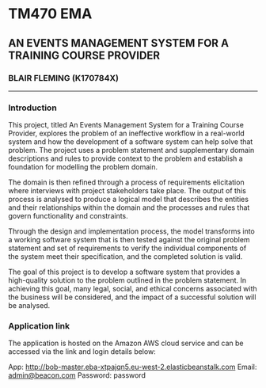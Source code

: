 # TM470 EMA

## AN EVENTS MANAGEMENT SYSTEM FOR A TRAINING COURSE PROVIDER

### BLAIR FLEMING (K170784X)

---

### Introduction

This project, titled An Events Management System for a Training Course Provider, explores the problem of an ineffective workflow in a real-world system and how the development of a software system can help solve that problem. The project uses a problem statement and supplementary domain descriptions and rules to provide context to the problem and establish a foundation for modelling the problem domain.

The domain is then refined through a process of requirements elicitation where interviews with project stakeholders take place. The output of this process is analysed to produce a logical model that describes the entities and their relationships within the domain and the processes and rules that govern functionality and constraints.

Through the design and implementation process, the model transforms into a working software system that is then tested against the original problem statement and set of requirements to verify the individual components of the system meet their specification, and the completed solution is valid.

The goal of this project is to develop a software system that provides a high-quality solution to the problem outlined in the problem statement. In achieving this goal, many legal, social, and ethical concerns associated with the business will be considered, and the impact of a successful solution will be analysed.

### Application link

The application is hosted on the Amazon AWS cloud service and can be accessed via the link and login details below:

App: http://bob-master.eba-xtpajqn5.eu-west-2.elasticbeanstalk.com
Email: admin@beacon.com
Password: password
